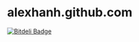 alexhanh.github.com
===================
[![Bitdeli Badge](https://d2weczhvl823v0.cloudfront.net/alexhanh/alexhanh.github.com/trend.png)](https://bitdeli.com/free "Bitdeli Badge")
